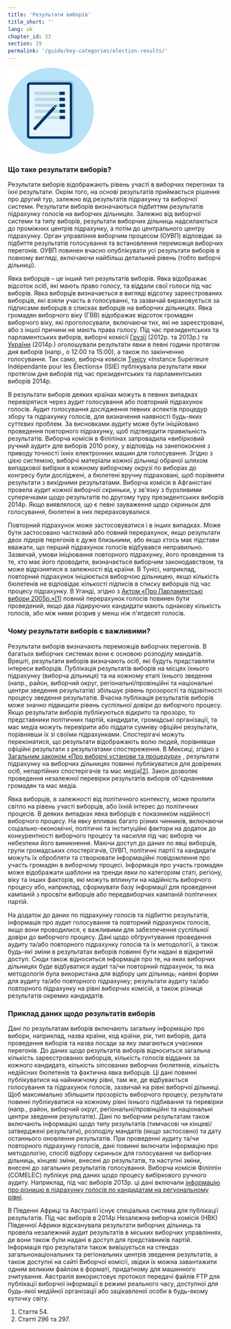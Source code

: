 ```yaml
---
title: 'Результати виборів'
title_short: ''
lang: uk
chapter_id: 33
section: 19
permalink: '/guide/key-categories/election-results/'
---
```


![Election Results](/assets/images/inventory/categories/election-results-official-final.png)

### Що таке результати виборів?

Результати виборів відображають рівень участі в виборчих перегонах та їхні результати. Окрім того, на основі результатів приймається рішення про другий тур, залежно від результатів підрахунку та виборчої системи. Результати виборів визначаються підбиттям результатів підрахунку голосів на виборчих дільницях. Залежно від виборчої системи та типу виборів, результати виборчих дільниць надсилаються до проміжних центрів підрахунку, а потім до центрального центру підрахунку. Орган управління виборчим процесом (ОУВП) відповідає за підбиття результатів голосування та встановлення переможця виборчих перегонів. ОУВП повинен вчасно опублікувати усі результати виборів в повному вигляді, включаючи найбільш детальний рівень (тобто виборчі дільниці).

Явка виборців – це інший тип результатів виборів. Явка відображає відсоток осіб, які мають право голосу, та віддали свої голоси під час виборів. Явка виборців визначається в вигляді відсотку зареєстрованих виборців, які взяли участь в голосуванні, та зазвичай вираховується за підписами виборців в списках виборців на виборчих дільницях. Явка громадян виборчого віку (ГВВ) відображає відсоток громадян виборчого віку, які проголосували, включаючи тих, які не зареєстровані, або з іншої причини не мають права голосу. Під час президентських та парламентських виборів, виборчі комісії [Грузії](http://cesko02-01.itdc.ge/uk/mediisatvis-4-ge/pres-relizebi-13-ge/informacia-kenchisyris-mimdinareobis-da-amomrchevelta-aqtivobis-shesaxeb-1200-st-is-mdgomareobit.page) (2012р. та 2013р.) та [України](http://www.cvk.gov.ua/pls/vp2014/WP063?pt00_t001f01=702&PT001F01=702) (2014р.) оголошували результати явки в певні години протягом дня виборів (напр., о 12:00 та 15:00), а також по закінченню голосування. Так само, виборча комісія [Тунісу](http://www.isie.tn/ar/communiques-ar/%D8%A7%D9%84%D8%B1%D8%A6%D8%A7%D8%B3%D9%8A%D8%A9-%D9%86%D8%B3%D8%A8%D8%A9-%D9%85%D8%B4%D8%A7%D8%B1%D9%83%D8%A9-%D8%A8%D9%84%D8%BA%D8%AA-53-7/) «Instance Supérieure Indépendante pour les Élections» (ISIE) публікувала результати явки протягом дня виборів під час президентських та парламентських виборів 2014р.

В результати виборів деяких країнах можуть в певних випадках перевірятися через аудит голосування або повторний підрахунок голосів. Аудит голосування дослідження певних аспектів процедур збору та підрахунку голосів, для визначення наявності будь-яких суттєвих проблем. За висновками аудиту може бути ініційовано проведення повторного підрахунку, щоб підтвердити правильність результатів. Виборча комісія в Філіпінах запровадила «вибірковий ручний аудит» для виборів 2010 року, у відповідь на занепокоєння з приводу точності їхніх електронних машин для голосування. Згідно з цією системою, виборчі матеріали кожної дільниці обраної шляхом випадкової вибірки в кожному виборчому окрузі по виборах до конгресу були досліджені, а бюлетені вручну підраховані, щоб порівняти результати з вихідними результатами. Виборча комісія в Афганістані провела аудит кожної виборчої скриньки, у зв'язку з бурхливими суперечками щодо результатів по другому туру президентських виборів 2014р. Якщо виявлялося, що є певні зауваження щодо скриньок для голосування, бюлетені в них перераховувалися.

Повторний підрахунок може застосовуватися і в інших випадках. Може бути застосовано частковий або повний перерахунок, якщо результати двох лідерів перегонів є дуже близькими, або якщо хтось має підстави вважати, що перший підрахунок голосів відбувався неправильно. Зазвичай, умови ініціювання повторного підрахунку, його проведення та те, хто має його проводити, визначається виборчим законодавством, та може відрізнятися в залежності від країни. В Тунісі, наприклад, повторний підрахунок ініціюється виборчою дільницею, якщо кількість бюлетенів не відповідає кількості підписів в списку виборців під час процесу підрахунку. В Уганді, згідно з [Актом «Про Парламентські вибори 2005р.»](http://aceproject.org/ero-en/regions/africa/UG/uganda-parliamentary-elections-act-2005/)[\[1\]](#footnote-1) повний перерахунок голосів повинен бути проведений, якщо два лідируючих кандидати мають однакову кількість голосів, або між ними розрив у менш ніж п'ятдесят голосів.

### Чому результати виборів є важливими?

Результати виборів визначають переможців виборчих перегонів. В багатьох виборчих системах вони є основою розподілу мандатів. Врешті, результати виборів визначають осіб, які будуть представляти інтереси виборців. Публікація результатів виборів на місцях їхнього підрахунку (виборча дільниця) та на кожному етапі їхнього зведення (напр., район, виборчий округ, регіональні/провінційні та національні центри зведення результатів) збільшує рівень прозорості та підзвітності процесу зведення результатів. Вчасна публікація результатів виборів може значно підвищити рівень суспільної довіри до виборчого процесу. Якщо результати виборів публікуються відкрито та прозоро, то представники політичних партій, кандидати, громадські організації, та мас медіа можуть перевірити або піддати сумніву офіційні результати, порівнявши їх зі своїми підрахунками. Спостерігачі можуть переконатися, що результати відображають волю людей, порівнявши офіційні результати з результатами спостереження. В Мексиці, згідно з [Загальним законом «Про виборчі установи та процедури»](http://portales.te.gob.mx/ccje/sites/default/files/GENERAL%20LAW%20ON%20ELECTORAL%20INSTITUTIONS%20AND%20PROCEDURES.pdf) , результати підрахунку на виборчих дільницях повинні публікуватися для довірених осіб, непартійних спостерігачів та мас медіа[\[2\]](#footnote-2). Закон дозволяє проведення незалежної перевірки результатів виборів об'єднаннями громадян та мас медіа.

Явка виборців, в залежності від політичного контексту, може пролити світло на рівень участі виборців, або їхній інтерес до політичних процесів. В деяких випадках явка виборців є показником надійності виборчого процесу. На явку впливає багато різних чинників, включаючи соціально-економічні, політичні та інституційні фактори на додаток до конкурентності виборчого процесу та насилля під час виборів чи небезпеки його виникнення. Маючи доступ до даних по явці виборців, групи громадських спостерігачів, ОУВП, політичні партії та кандидати можуть їх обробляти та створювати інформаційні повідомлення про участь громадян в виборчому процесі. Інформація про участь громадян може відображати шаблони на тренди явки по категоріям статі, регіону, віку та інших факторів, які можуть вплинути на надійність виборчого процесу або, наприклад, сформувати базу інформації для проведення кампаній з просвіти виборців або передвиборчих кампаній політичних партій.

На додаток до даних по підрахунку голосів та підбиттю результатів, інформація про аудит голосування та повторний підрахунок голосів, якщо вони проводилися, є важливими для забезпечення суспільної довіри до виборчого процесу. Дані щодо обґрунтування проведення аудиту та/або повторного підрахунку голосів та їх методології, а також будь-які зміни в результатах виборів повинні бути надані в відкритий доступ. Сюди також відноситься інформація про те, на яких виборчих дільницях буде відбуватися аудит та/чи повторний підрахунок, та яка методологія була використана для відбору цих дільниць; наявні форми для аудиту та/або повторного підрахунку; результати аудиту та/або повторного підрахунку на рівні виборчих комісій, а також різниця результатів окремих кандидатів.

### Приклад даних щодо результатів виборів

Дані по результатам виборів включають загальну інформацію про вибори, наприклад, назва країни, код країни, рік, тип виборів, дата проведення виборів та назва посади за яку змагаються учасники перегонів. До даних щодо результатів виборів відноситься загальна кількість зареєстрованих виборців, кількість голосів відданих за кожного кандидата, кількість зіпсованих виборчих бюлетенів, кількість недійсних бюлетенів та фактична явка виборців. Ці дані повинні публікуватися на найнижчому рівні, там же, де відбувається голосування та підрахунок голосів, зазвичай на рівні виборчої дільниці. Щоб максимально збільшити прозорість виборчого процесу, результати повинні публікуватися на кожному рівні їхнього підбивання та перевірки (напр., район, виборчий округ, регіональні/провінційні та національні центри зведення результатів). Дані по виборчим результатам також включають інформацію щодо типу результатів (тимчасові чи кінцеві/затверджені результати), розподілу мандатів (якщо застосовно) та дату останнього оновлення результатів. При проведенні аудиту та/чи повторного підрахунку голосів, дані повинні включати інформацію про методологію, спосіб відбору скриньок для голосування чи виборчих дільниць, кінцеві зміни, внесені до результатів, та наступні зміни, внесені до загальних результатів голосування. Виборча комісія Філіппін (COMELEC) публікує ряд даних щодо процесу вибіркового ручного аудиту. Наприклад, під час виборів 2013р. ці дані включали [інформацію про різницю в підрахунку голосів по кандидатам на регуональному рівні](http://www.comelec.gov.ph/?r=Archives/RegularElections/2013NLE/RandomManualAudit/RandomManualAuditReport2013/RMAVarianceSummReport).

В Південні Африці та Австралії існує спеціальна система для публікації результатів. Під час виборів в 2014р Незалежна виборча комісія (НВК) Південної Африки відсканувала результати виборчих дільниць та провела незалежний аудит результатів в міських виборчих управліннях, де вони також були надані в доступ для представників партій. Інформація про результати також вивішується на стендах загальнонаціональних та регіональних центрів зведення результатів, а також доступні на сайті Виборчої комісії, звідки їх можна завантажити одним великим файлом в форматі, придатному для машинного зчитування. Австралія використовує протокол передачі файлів FTP для публікації виборчої інформації в режимі реального часу, доступної для будь-якої медійної організації або зацікавленої особи в будь-якому куточку світу.

1.  [](#reference-1)Стаття 54.
2.  [](#reference-2)Статті 296 та 297.
